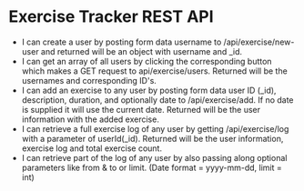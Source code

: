 # Exercise Tracker REST API

- I can create a user by posting form data username to /api/exercise/new-user and returned will be an object with username and _id.
- I can get an array of all users by clicking the corresponding button which makes a GET request to api/exercise/users. Returned will be the usernames and corresponding ID's.
- I can add an exercise to any user by posting form data user ID (_id), description, duration, and optionally date to /api/exercise/add. If no date is supplied it will use the current date. Returned will be the user information with the added exercise.
- I can retrieve a full exercise log of any user by getting /api/exercise/log with a parameter of userId(_id). Returned will be the user information, exercise log and total exercise count.
- I can retrieve part of the log of any user by also passing along optional parameters like from & to or limit. (Date format = yyyy-mm-dd, limit = int)
